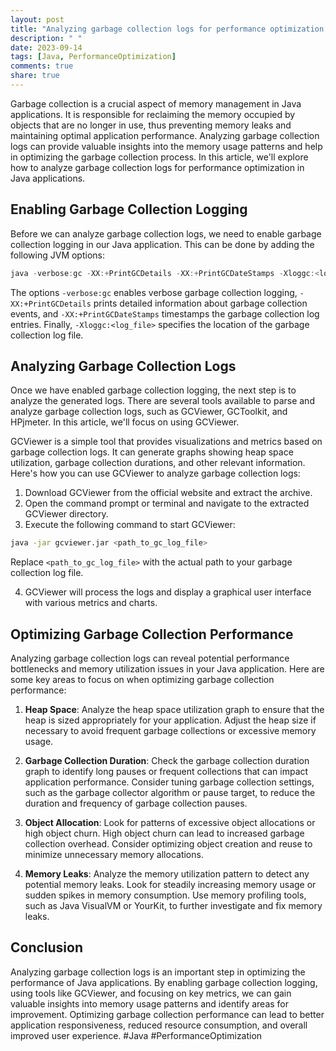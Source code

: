 ```yaml
---
layout: post
title: "Analyzing garbage collection logs for performance optimization in Java applications"
description: " "
date: 2023-09-14
tags: [Java, PerformanceOptimization]
comments: true
share: true
---
```


Garbage collection is a crucial aspect of memory management in Java applications. It is responsible for reclaiming the memory occupied by objects that are no longer in use, thus preventing memory leaks and maintaining optimal application performance. Analyzing garbage collection logs can provide valuable insights into the memory usage patterns and help in optimizing the garbage collection process. In this article, we'll explore how to analyze garbage collection logs for performance optimization in Java applications.

## Enabling Garbage Collection Logging

Before we can analyze garbage collection logs, we need to enable garbage collection logging in our Java application. This can be done by adding the following JVM options:

```java
java -verbose:gc -XX:+PrintGCDetails -XX:+PrintGCDateStamps -Xloggc:<log_file>
```

The options `-verbose:gc` enables verbose garbage collection logging, `-XX:+PrintGCDetails` prints detailed information about garbage collection events, and `-XX:+PrintGCDateStamps` timestamps the garbage collection log entries. Finally, `-Xloggc:<log_file>` specifies the location of the garbage collection log file.

## Analyzing Garbage Collection Logs

Once we have enabled garbage collection logging, the next step is to analyze the generated logs. There are several tools available to parse and analyze garbage collection logs, such as GCViewer, GCToolkit, and HPjmeter. In this article, we'll focus on using GCViewer.

GCViewer is a simple tool that provides visualizations and metrics based on garbage collection logs. It can generate graphs showing heap space utilization, garbage collection durations, and other relevant information. Here's how you can use GCViewer to analyze garbage collection logs:

1. Download GCViewer from the official website and extract the archive.
2. Open the command prompt or terminal and navigate to the extracted GCViewer directory.
3. Execute the following command to start GCViewer:

```bash
java -jar gcviewer.jar <path_to_gc_log_file>
```

Replace `<path_to_gc_log_file>` with the actual path to your garbage collection log file.

4. GCViewer will process the logs and display a graphical user interface with various metrics and charts.

## Optimizing Garbage Collection Performance

Analyzing garbage collection logs can reveal potential performance bottlenecks and memory utilization issues in your Java application. Here are some key areas to focus on when optimizing garbage collection performance:

1. **Heap Space**: Analyze the heap space utilization graph to ensure that the heap is sized appropriately for your application. Adjust the heap size if necessary to avoid frequent garbage collections or excessive memory usage.

2. **Garbage Collection Duration**: Check the garbage collection duration graph to identify long pauses or frequent collections that can impact application performance. Consider tuning garbage collection settings, such as the garbage collector algorithm or pause target, to reduce the duration and frequency of garbage collection pauses.

3. **Object Allocation**: Look for patterns of excessive object allocations or high object churn. High object churn can lead to increased garbage collection overhead. Consider optimizing object creation and reuse to minimize unnecessary memory allocations.

4. **Memory Leaks**: Analyze the memory utilization pattern to detect any potential memory leaks. Look for steadily increasing memory usage or sudden spikes in memory consumption. Use memory profiling tools, such as Java VisualVM or YourKit, to further investigate and fix memory leaks.

## Conclusion

Analyzing garbage collection logs is an important step in optimizing the performance of Java applications. By enabling garbage collection logging, using tools like GCViewer, and focusing on key metrics, we can gain valuable insights into memory usage patterns and identify areas for improvement. Optimizing garbage collection performance can lead to better application responsiveness, reduced resource consumption, and overall improved user experience. #Java #PerformanceOptimization